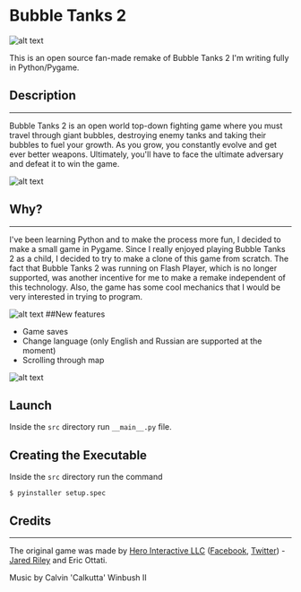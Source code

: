 
# Bubble Tanks 2

![alt text](https://github.com/IldarRyabkov/BubbleTanks2/blob/media/image_1.png)


This is an open source fan-made remake of Bubble Tanks 2 I'm writing fully in Python/Pygame. <br>

## Description
______
Bubble Tanks 2 is an open world top-down fighting game where you must travel through giant bubbles, destroying enemy tanks and taking their bubbles to fuel your growth. As you grow, you constantly evolve and get ever better weapons. Ultimately, you'll have to face the ultimate adversary and defeat it to win the game.

![alt text](https://github.com/IldarRyabkov/BubbleTanks2/blob/media/gameplay.gif)



## Why?
___
I've been learning Python and to make the process more fun, I decided to make a small game in Pygame.
Since I really enjoyed playing Bubble Tanks 2 as a child, I decided to try to make a clone of this game from scratch. The fact that Bubble Tanks 2 was running on Flash Player, which is no longer supported, was another incentive for me to make a remake independent of this technology.
Also, the game has some cool mechanics that I would be very interested in trying to program.

![alt text](https://github.com/IldarRyabkov/BubbleTanks2/blob/media/image_2.png)
##New features

* Game saves
* Change language (only English and Russian are supported at the moment)
* Scrolling through map


![alt text](https://github.com/IldarRyabkov/BubbleTanks2/blob/media/image_3.png)

## Launch
Inside the `src` directory run `__main__.py` file.

## Creating the Executable
Inside the `src` directory run the command
```
$ pyinstaller setup.spec
```

## Credits
___
The original game was made by [Hero Interactive LLC](http://www.herointeractive.com) 
([Facebook](https://www.facebook.com/pages/category/Interest/Hero-Interactive-58398819916),
[Twitter](https://twitter.com/herointeractive)) - [Jared Riley](https://twitter.com/rileyjar) and Eric Ottati.

Music by Calvin 'Calkutta' Winbush II











